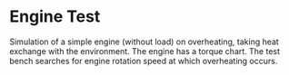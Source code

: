 # Engine Test

Simulation of a simple engine (without load) on overheating, taking heat exchange with the environment. The engine has a torque chart.
The test bench searches for engine rotation speed at which overheating occurs.
